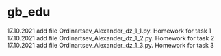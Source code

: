 # gb_edu

17.10.2021 add file Ordinartsev_Alexander_dz_1_1.py. Homework for task 1
17.10.2021 add file Ordinartsev_Alexander_dz_1_2.py. Homework for task 2
17.10.2021 add file Ordinartsev_Alexander_dz_1_3.py. Homework for task 3
